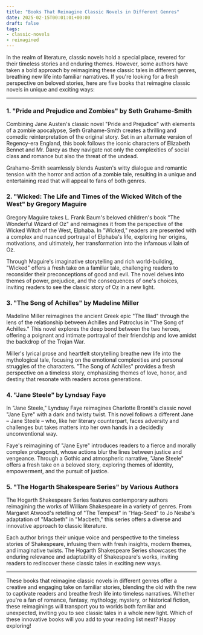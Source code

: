 ```yaml
---
title: "Books That Reimagine Classic Novels in Different Genres"
date: 2025-02-15T00:01:01+00:00
draft: false
tags:
- classic-novels
- reimagined
---
```


In the realm of literature, classic novels hold a special place, revered for their timeless stories and enduring themes. However, some authors have taken a bold approach by reimagining these classic tales in different genres, breathing new life into familiar narratives. If you're looking for a fresh perspective on beloved stories, here are five books that reimagine classic novels in unique and exciting ways:

---

### 1. "Pride and Prejudice and Zombies" by Seth Grahame-Smith

Combining Jane Austen's classic novel "Pride and Prejudice" with elements of a zombie apocalypse, Seth Grahame-Smith creates a thrilling and comedic reinterpretation of the original story. Set in an alternate version of Regency-era England, this book follows the iconic characters of Elizabeth Bennet and Mr. Darcy as they navigate not only the complexities of social class and romance but also the threat of the undead.

Grahame-Smith seamlessly blends Austen's witty dialogue and romantic tension with the horror and action of a zombie tale, resulting in a unique and entertaining read that will appeal to fans of both genres.

### 2. "Wicked: The Life and Times of the Wicked Witch of the West" by Gregory Maguire

Gregory Maguire takes L. Frank Baum's beloved children's book "The Wonderful Wizard of Oz" and reimagines it from the perspective of the Wicked Witch of the West, Elphaba. In "Wicked," readers are presented with a complex and nuanced portrayal of Elphaba's life, exploring her origins, motivations, and ultimately, her transformation into the infamous villain of Oz.

Through Maguire's imaginative storytelling and rich world-building, "Wicked" offers a fresh take on a familiar tale, challenging readers to reconsider their preconceptions of good and evil. The novel delves into themes of power, prejudice, and the consequences of one's choices, inviting readers to see the classic story of Oz in a new light.

### 3. "The Song of Achilles" by Madeline Miller

Madeline Miller reimagines the ancient Greek epic "The Iliad" through the lens of the relationship between Achilles and Patroclus in "The Song of Achilles." This novel explores the deep bond between the two heroes, offering a poignant and intimate portrayal of their friendship and love amidst the backdrop of the Trojan War.

Miller's lyrical prose and heartfelt storytelling breathe new life into the mythological tale, focusing on the emotional complexities and personal struggles of the characters. "The Song of Achilles" provides a fresh perspective on a timeless story, emphasizing themes of love, honor, and destiny that resonate with readers across generations.

### 4. "Jane Steele" by Lyndsay Faye

In "Jane Steele," Lyndsay Faye reimagines Charlotte Brontë's classic novel "Jane Eyre" with a dark and twisty twist. This novel follows a different Jane – Jane Steele – who, like her literary counterpart, faces adversity and challenges but takes matters into her own hands in a decidedly unconventional way.

Faye's reimagining of "Jane Eyre" introduces readers to a fierce and morally complex protagonist, whose actions blur the lines between justice and vengeance. Through a Gothic and atmospheric narrative, "Jane Steele" offers a fresh take on a beloved story, exploring themes of identity, empowerment, and the pursuit of justice.

### 5. "The Hogarth Shakespeare Series" by Various Authors

The Hogarth Shakespeare Series features contemporary authors reimagining the works of William Shakespeare in a variety of genres. From Margaret Atwood's retelling of "The Tempest" in "Hag-Seed" to Jo Nesbø's adaptation of "Macbeth" in "Macbeth," this series offers a diverse and innovative approach to classic literature.

Each author brings their unique voice and perspective to the timeless stories of Shakespeare, infusing them with fresh insights, modern themes, and imaginative twists. The Hogarth Shakespeare Series showcases the enduring relevance and adaptability of Shakespeare's works, inviting readers to rediscover these classic tales in exciting new ways.

---

These books that reimagine classic novels in different genres offer a creative and engaging take on familiar stories, blending the old with the new to captivate readers and breathe fresh life into timeless narratives. Whether you're a fan of romance, fantasy, mythology, mystery, or historical fiction, these reimaginings will transport you to worlds both familiar and unexpected, inviting you to see classic tales in a whole new light. Which of these innovative books will you add to your reading list next? Happy exploring!